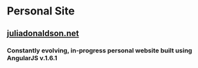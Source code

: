 # Personal Site

## [juliadonaldson.net](http://juliadonaldson.net)

### Constantly evolving, in-progress personal website built using AngularJS v.1.6.1
